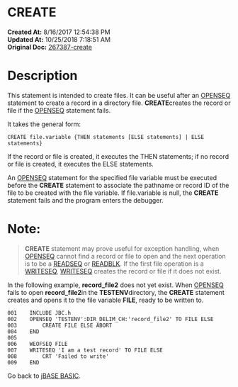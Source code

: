 # CREATE

**Created At:** 8/16/2017 12:54:38 PM  
**Updated At:** 10/25/2018 7:18:51 AM  
**Original Doc:** [267387-create](https://docs.jbase.com/36868-jbase-basic/267387-create)  


# Description

This statement is intended to create files. It can be useful after an [OPENSEQ](277543-openseq) statement to create a record in a directory file. **CREATE**creates the record or file if the [OPENSEQ](277543-openseq) statement fails.

It takes the general form:

```
CREATE file.variable {THEN statements [ELSE statements] | ELSE statements}
```

If the record or file is created, it executes the THEN statements; if no record or file is created, it executes the ELSE statements.

An [OPENSEQ](277543-openseq) statement for the specified file variable must be executed before the **CREATE** statement to associate the pathname or record ID of the file to be created with the file variable. If file.variable is null, the **CREATE** statement fails and the program enters the debugger.

# Note:


> **CREATE** statement may prove useful for exception handling, when [OPENSEQ](277543-openseq) cannot find a record or file to open and the next operation is to be a [READSEQ](278773-readseq) or [READBLK](277637-readblk). If the first file operation is a [WRITESEQ](279570-writeseq), [WRITESEQ](279570-writeseq) creates the record or file if it does not exist.


In the following example, **record\_file2** does not yet exist. When [OPENSEQ](277543-openseq) fails to open **record\_file2**in the **TESTENV**directory, the **CREATE** statement creates and opens it to the file variable **FILE**, ready to be written to.

```
001    INCLUDE JBC.h
002    OPENSEQ 'TESTENV':DIR_DELIM_CH:'record_file2' TO FILE ELSE
003        CREATE FILE ELSE ABORT
004    END
005
006    WEOFSEQ FILE
007    WRITESEQ 'I am a test record' TO FILE ELSE
008        CRT 'Failed to write'
009    END
```



Go back to [jBASE BASIC](263498-jbase-basic).


